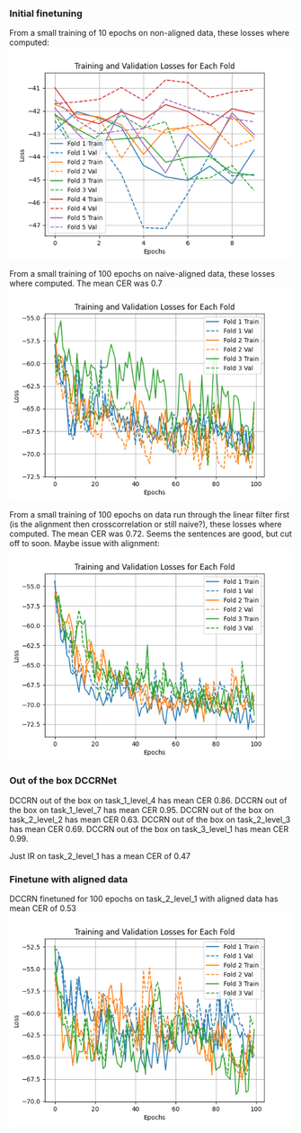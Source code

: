 ### Initial finetuning
From a small training of 10 epochs on non-aligned data, these losses where computed:
![img](ml-models\results\losses_per_fold_10epochs.png)

From a small training of 100 epochs on naive-aligned data, these losses where computed. The mean CER was 0.7
![img](ml-models\results\losses_per_fold_100epochs_naivepad.png)

From a small training of 100 epochs on data run through the linear filter first (is the alignment then crosscorrelation or still naive?), these losses where computed. The mean CER was 0.72. Seems the sentences are good, but cut off to soon. Maybe issue with alignment:
![img](ml-models\results\losses_per_fold_100epochs_linfilter_naivepad.png)

### Out of the box DCCRNet
DCCRN out of the box on task_1_level_4 has mean CER 0.86.
DCCRN out of the box on task_1_level_7 has mean CER 0.95.
DCCRN out of the box on task_2_level_2 has mean CER 0.63.
DCCRN out of the box on task_2_level_3 has mean CER 0.69.
DCCRN out of the box on task_3_level_1 has mean CER 0.99.


Just IR on task_2_level_1 has a mean CER of 0.47

### Finetune with aligned data
DCCRN finetuned for 100 epochs on task_2_level_1 with aligned data has mean CER of 0.53
![img](ml-models\results\losses_per_fold_100epochs_aligned.png)



